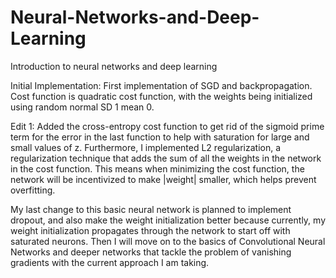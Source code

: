 # Neural-Networks-and-Deep-Learning
Introduction to neural networks and deep learning

Initial Implementation:
First implementation of SGD and backpropagation. Cost function is quadratic cost function, with the weights being initialized using random normal SD 1 mean 0.


Edit 1:
Added the cross-entropy cost function to get rid of the sigmoid prime term for the error in the last function to help with saturation for large and small values of z. Furthermore, I implemented L2 regularization, a regularization technique that adds the sum of all the weights in the network in the cost function. This means when minimizing the cost function, the network will be incentivized to make |weight| smaller, which helps prevent overfitting. 

My last change to this basic neural network is planned to implement dropout, and also make the weight initialization better because currently, my weight initialization propagates through the network to start off with saturated neurons. Then I will move on to the basics of Convolutional Neural Networks and deeper networks that tackle the problem of vanishing gradients with the current approach I am taking.
